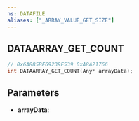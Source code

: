 ```yaml
---
ns: DATAFILE
aliases: ["_ARRAY_VALUE_GET_SIZE"]
---
```

## DATAARRAY_GET_COUNT

```c
// 0x6A885BF69239E539 0xA8A21766
int DATAARRAY_GET_COUNT(Any* arrayData);
```

## Parameters
* **arrayData**:
